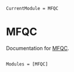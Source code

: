 ```@meta
CurrentModule = MFQC
```

# MFQC

Documentation for [MFQC](https://github.com/exAClior/MFQC.jl).

```@index
```

```@autodocs
Modules = [MFQC]
```
